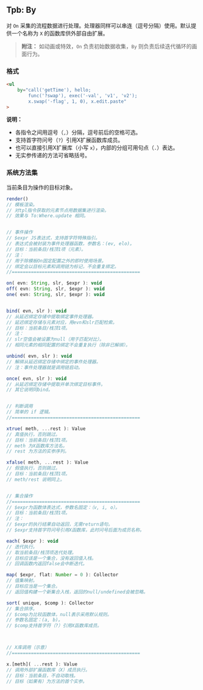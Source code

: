 ## Tpb: By

对 `On` 采集的流程数据进行处理。处理器同样可以串连（逗号分隔）使用。默认提供一个名称为 `X` 的函数库供外部自由扩展。

> **附注：**
> 如动画或特效，`On` 负责初始数据收集，`By` 则负责后续迭代循环的画面行为。


### 格式

```html
<ul
    by="call('getTime'), hello;
        func('?swap'), exec('-val', 'v1', 'v2');
        x.swap('-flag', 1, 0), x.edit.paste"
>
```

**说明：**

- 各指令之间用逗号（`,`）分隔，逗号前后的空格可选。
- 支持首字符问号（`?`）引用X扩展函数库成员。
- 也可以直接引用X扩展库（小写 `x`），内部的分组可用句点（`.`）表达。
- 无实参传递的方法可省略括号。


### 系统方法集

当前条目为操作的目标对象。

```js
render()
// 模板渲染。
// 对tpl指令获取的元素节点用数据集进行渲染。
// 效果与 To:Where.update 相同。


// 事件操作
// $expr JS表达式，支持首字符特殊指引。
// 表达式会被封装为事件处理器函数，参数名：(ev, elo)。
// 目标：当前条目/栈顶1项（元素）。
// 注：
// 用于除模板On固定配置之外的即时使用场景。
// 绑定会以目标元素和调用链为标记，不会重复绑定。
//===============================================

on( evn: String, slr, $expr ): void
off( evn: String, slr, $expr ): void
one( evn: String, slr, $expr ): void


bind( evn, slr ): void
// 从延迟绑定存储中提取绑定事件处理器。
// 延迟绑定存储与元素对应，用evn和slr匹配检索。
// 目标：当前条目/栈顶1项。
// 注：
// slr空值会被设置为null（用于匹配对比）。
// 相同元素的相同配置的绑定不会重复执行（除非已解绑）。

unbind( evn, slr ): void
// 解绑从延迟绑定存储中绑定的事件处理器。
// 注：事件处理器就是调用链启动。

once( evn, slr ): void
// 从延迟绑定存储中提取并单次绑定目标事件。
// 其它说明同bind。


// 判断调用
// 简单的 if 逻辑。
//===============================================

xtrue( meth, ...rest ): Value
// 真值执行，否则跳过。
// 目标：当前条目/栈顶1项。
// meth 为X函数库方法名。
// rest 为方法的实参序列。

xfalse( meth, ...rest ): Value
// 假值执行，否则跳过。
// 目标：当前条目/栈顶1项。
// meth/rest 说明同上。


// 集合操作
//===============================================
// $expr为函数体表达式，参数名固定：（v, i, o）。
// 目标：当前条目/栈顶1项。
// 注：
// $expr的执行结果自动返回，无需return语句。
// $expr支持首字符问号引用X函数库，此时问号后面为成员名称。

each( $expr ): void
// 迭代执行。
// 取当前条目/栈顶项迭代处理。
// 目标应该是一个集合，没有返回值入栈。
// 回调函数内返回false会中断迭代。

map( $expr, flat: Number = 0 ): Collector
// 值集映射。
// 目标应当是一个集合。
// 返回值构建一个新集合入栈，返回的null/undefined会被忽略。

sort( unique, $comp ): Collector
// 集合排序。
// $comp为比较函数体，null表示采用默认规则。
// 参数名固定：(a, b)。
// $comp支持首字符（?）引用X函数库成员。



// X库调用（示意）
//===============================================

x.[meth]( ...rest ): Value
// 调用外部扩展函数库（X）成员执行。
// 目标：当前条目，不自动取栈。
// 目标（如果有）为方法的首个实参。
```
